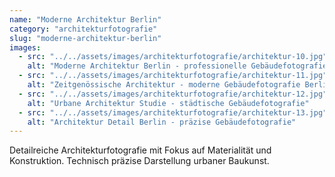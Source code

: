 ```yaml
---
name: "Moderne Architektur Berlin"
category: "architekturfotografie"
slug: "moderne-architektur-berlin"
images:
  - src: "../../assets/images/architekturfotografie/architektur-10.jpg"
    alt: "Moderne Architektur Berlin - professionelle Gebäudefotografie"
  - src: "../../assets/images/architekturfotografie/architektur-11.jpg"
    alt: "Zeitgenössische Architektur - moderne Gebäudefotografie Berlin"
  - src: "../../assets/images/architekturfotografie/architektur-12.jpg"
    alt: "Urbane Architektur Studie - städtische Gebäudefotografie"
  - src: "../../assets/images/architekturfotografie/architektur-13.jpg"
    alt: "Architektur Detail Berlin - präzise Gebäudefotografie"
---
```


Detailreiche Architekturfotografie mit Fokus auf Materialität und Konstruktion. Technisch präzise Darstellung urbaner Baukunst.